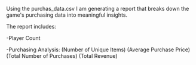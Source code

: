 Using the purchas_data.csv I am generating a report that breaks down the game's purchasing data into meaningful insights.

The report includes:

-Player Count

-Purchasing Analysis:
  (Number of Unique Items)
  (Average Purchase Price)
  (Total Number of Purchases)
  (Total Revenue)
